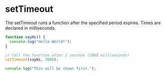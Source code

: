 # setTimeout

The setTimeout runs a function after the specified period expires. Times are declared in milliseconds.

```js
function sayHi() {
  console.log("Hello World!");
}

// Call the function after 2 seconds (2000 milliseconds)
setTimeout(sayHi, 2000);

console.log("This will be shown first.");
```
